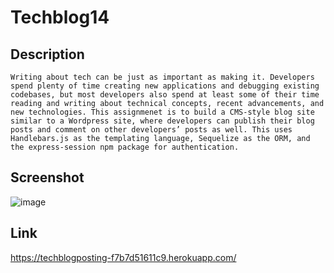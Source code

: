# Techblog14
## Description
```
Writing about tech can be just as important as making it. Developers spend plenty of time creating new applications and debugging existing codebases, but most developers also spend at least some of their time reading and writing about technical concepts, recent advancements, and new technologies. This assignmenet is to build a CMS-style blog site similar to a Wordpress site, where developers can publish their blog posts and comment on other developers’ posts as well. This uses Handlebars.js as the templating language, Sequelize as the ORM, and the express-session npm package for authentication.
```
## Screenshot
![image](https://github.com/CodyCCL/Techblog14/assets/142187489/fe7aa927-9048-45ab-a414-afa801eeaf8f)

## Link
https://techblogposting-f7b7d51611c9.herokuapp.com/
